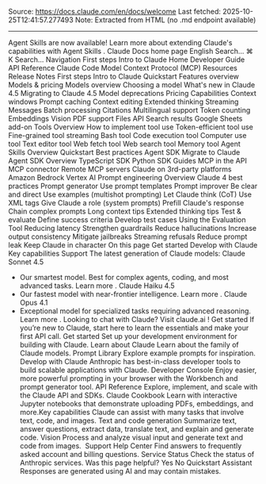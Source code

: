 Source: https://docs.claude.com/en/docs/welcome
Last fetched: 2025-10-25T12:41:57.277493
Note: Extracted from HTML (no .md endpoint available)

---

Agent Skills are now available!
Learn more about extending Claude's capabilities with Agent Skills
.
Claude Docs
home page
English
Search...
⌘
K
Search...
Navigation
First steps
Intro to Claude
Home
Developer Guide
API Reference
Claude Code
Model Context Protocol (MCP)
Resources
Release Notes
First steps
Intro to Claude
Quickstart
Features overview
Models & pricing
Models overview
Choosing a model
What's new in Claude 4.5
Migrating to Claude 4.5
Model deprecations
Pricing
Capabilities
Context windows
Prompt caching
Context editing
Extended thinking
Streaming Messages
Batch processing
Citations
Multilingual support
Token counting
Embeddings
Vision
PDF support
Files API
Search results
Google Sheets add-on
Tools
Overview
How to implement tool use
Token-efficient tool use
Fine-grained tool streaming
Bash tool
Code execution tool
Computer use tool
Text editor tool
Web fetch tool
Web search tool
Memory tool
Agent Skills
Overview
Quickstart
Best practices
Agent SDK
Migrate to Claude Agent SDK
Overview
TypeScript SDK
Python SDK
Guides
MCP in the API
MCP connector
Remote MCP servers
Claude on 3rd-party platforms
Amazon Bedrock
Vertex AI
Prompt engineering
Overview
Claude 4 best practices
Prompt generator
Use prompt templates
Prompt improver
Be clear and direct
Use examples (multishot prompting)
Let Claude think (CoT)
Use XML tags
Give Claude a role (system prompts)
Prefill Claude's response
Chain complex prompts
Long context tips
Extended thinking tips
Test & evaluate
Define success criteria
Develop test cases
Using the Evaluation Tool
Reducing latency
Strengthen guardrails
Reduce hallucinations
Increase output consistency
Mitigate jailbreaks
Streaming refusals
Reduce prompt leak
Keep Claude in character
On this page
Get started
Develop with Claude
Key capabilities
Support
The latest generation of Claude models:
Claude Sonnet 4.5
- Our smartest model. Best for complex agents, coding, and most advanced tasks.
Learn more
.
Claude Haiku 4.5
- Our fastest model with near-frontier intelligence.
Learn more
.
Claude Opus 4.1
- Exceptional model for specialized tasks requiring advanced reasoning.
Learn more
.
Looking to chat with Claude? Visit
claude.ai
!
​
Get started
If you’re new to Claude, start here to learn the essentials and make your first API call.
Get started
Set up your development environment for building with Claude.
Learn about Claude
Learn about the family of Claude models.
Prompt Library
Explore example prompts for inspiration.
​
Develop with Claude
Anthropic has best-in-class developer tools to build scalable applications with Claude.
Developer Console
Enjoy easier, more powerful prompting in your browser with the Workbench and prompt generator tool.
API Reference
Explore, implement, and scale with the Claude API and SDKs.
Claude Cookbook
Learn with interactive Jupyter notebooks that demonstrate uploading PDFs, embeddings, and more.
​
Key capabilities
Claude can assist with many tasks that involve text, code, and images.
Text and code generation
Summarize text, answer questions, extract data, translate text, and explain and generate code.
Vision
Process and analyze visual input and generate text and code from images.
​
Support
Help Center
Find answers to frequently asked account and billing questions.
Service Status
Check the status of Anthropic services.
Was this page helpful?
Yes
No
Quickstart
Assistant
Responses are generated using AI and may contain mistakes.